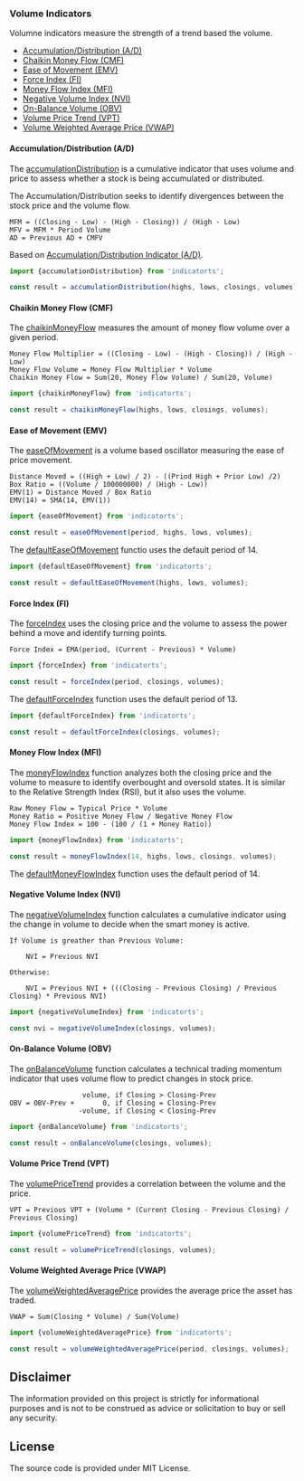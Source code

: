 ### Volume Indicators

Volumne indicators measure the strength of a trend based the volume.

- [Accumulation/Distribution (A/D)](#accumulationdistribution-ad)
- [Chaikin Money Flow (CMF)](#chaikin-money-flow-cmf)
- [Ease of Movement (EMV)](#ease-of-movement-emv)
- [Force Index (FI)](#force-index-fi)
- [Money Flow Index (MFI)](#money-flow-index-mfi)
- [Negative Volume Index (NVI)](#negative-volume-index-nvi)
- [On-Balance Volume (OBV)](#on-balance-volume-obv)
- [Volume Price Trend (VPT)](#volume-price-trend-vpt)
- [Volume Weighted Average Price (VWAP)](#volume-weighted-average-price-vwap)

#### Accumulation/Distribution (A/D)

The [accumulationDistribution](./accumulationDistribution.ts) is a cumulative indicator that uses volume and price to assess whether a stock is being accumulated or distributed.

The Accumulation/Distribution seeks to identify divergences between the stock price and the volume flow.

```
MFM = ((Closing - Low) - (High - Closing)) / (High - Low)
MFV = MFM * Period Volume
AD = Previous AD + CMFV
```

Based on [Accumulation/Distribution Indicator (A/D)](https://www.investopedia.com/terms/a/accumulationdistribution.asp).

```TypeScript
import {accumulationDistribution} from 'indicatorts';

const result = accumulationDistribution(highs, lows, closings, volumes);
```

#### Chaikin Money Flow (CMF)

The [chaikinMoneyFlow](./chaikinMoneyFlow.ts) measures the amount of money flow volume over a given period.

```
Money Flow Multiplier = ((Closing - Low) - (High - Closing)) / (High - Low)
Money Flow Volume = Money Flow Multiplier * Volume
Chaikin Money Flow = Sum(20, Money Flow Volume) / Sum(20, Volume)
```

```TypeScript
import {chaikinMoneyFlow} from 'indicatorts';

const result = chaikinMoneyFlow(highs, lows, closings, volumes);
```

#### Ease of Movement (EMV)

The [easeOfMovement](./easeOfMovement.ts) is a volume based oscillator measuring the ease of price movement.

```
Distance Moved = ((High + Low) / 2) - ((Priod High + Prior Low) /2)
Box Ratio = ((Volume / 100000000) / (High - Low))
EMV(1) = Distance Moved / Box Ratio
EMV(14) = SMA(14, EMV(1))
```

```TypeScript
import {easeOfMovement} from 'indicatorts';

const result = easeOfMovement(period, highs, lows, volumes);
```

The [defaultEaseOfMovement](./easeOfMovement.ts) functio uses the default period of 14.

```TypeScript
import {defaultEaseOfMovement} from 'indicatorts';

const result = defaultEaseOfMovement(highs, lows, volumes);
```

#### Force Index (FI)

The [forceIndex](./forceIndex.ts) uses the closing price and the volume to assess the power behind a move and identify turning points.

```
Force Index = EMA(period, (Current - Previous) * Volume)
```

```TypeScript
import {forceIndex} from 'indicatorts';

const result = forceIndex(period, closings, volumes);
```

The [defaultForceIndex](./forceIndex.ts) function uses the default period of 13.

```TypeScript
import {defaultForceIndex} from 'indicatorts';

const result = defaultForceIndex(closings, volumes);
```

#### Money Flow Index (MFI)

The [moneyFlowIndex](./moneyFlowIndex.ts) function analyzes both the closing price and the volume to measure to identify overbought and oversold states. It is similar to the Relative Strength Index (RSI), but it also uses the volume.

```
Raw Money Flow = Typical Price * Volume
Money Ratio = Positive Money Flow / Negative Money Flow
Money Flow Index = 100 - (100 / (1 + Money Ratio))
```

```TypeScript
import {moneyFlowIndex} from 'indicatorts';

const result = moneyFlowIndex(14, highs, lows, closings, volumes);
```

The [defaultMoneyFlowIndex](./moneyFlowIndex.ts) function uses the default period of 14.

#### Negative Volume Index (NVI)

The [negativeVolumeIndex](./negativeVolumeIndex.ts) function calculates a cumulative indicator using the change in volume to decide when the smart money is active.

```
If Volume is greather than Previous Volume:

    NVI = Previous NVI

Otherwise:

    NVI = Previous NVI + (((Closing - Previous Closing) / Previous Closing) * Previous NVI)
```

```TypeScript
import {negativeVolumeIndex} from 'indicatorts';

const nvi = negativeVolumeIndex(closings, volumes);
```

#### On-Balance Volume (OBV)

The [onBalanceVolume](./onBalanceVolume.ts) function calculates a technical trading momentum indicator that uses volume flow to predict changes in stock price.

```
                  volume, if Closing > Closing-Prev
OBV = OBV-Prev +       0, if Closing = Closing-Prev
                 -volume, if Closing < Closing-Prev
```

```TypeScript
import {onBalanceVolume} from 'indicatorts';

const result = onBalanceVolume(closings, volumes);
```

#### Volume Price Trend (VPT)

The [volumePriceTrend](./volumePriceTrend.ts) provides a correlation between the volume and the price.

```
VPT = Previous VPT + (Volume * (Current Closing - Previous Closing) / Previous Closing)
```

```TypeScript
import {volumePriceTrend} from 'indicatorts';

const result = volumePriceTrend(closings, volumes);
```

#### Volume Weighted Average Price (VWAP)

The [volumeWeightedAveragePrice](./volumeWeightedAveragePrice.ts) provides the average price the asset has traded.

```
VWAP = Sum(Closing * Volume) / Sum(Volume)
```

```TypeScript
import {volumeWeightedAveragePrice} from 'indicatorts';

const result = volumeWeightedAveragePrice(period, closings, volumes);
```

## Disclaimer

The information provided on this project is strictly for informational purposes and is not to be construed as advice or solicitation to buy or sell any security.

## License

The source code is provided under MIT License.
